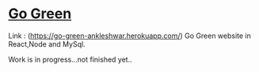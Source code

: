 # [Go Green](https://go-green-ankleshwar.herokuapp.com/)
Link : (https://go-green-ankleshwar.herokuapp.com/)
Go Green website in React,Node and MySql.

Work is in progress...not finished yet..